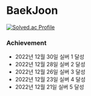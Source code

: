 # BaekJoon

[![Solved.ac Profile](http://mazassumnida.wtf/api/v2/generate_badge?boj=namsh1125)](https://solved.ac/namsh1125/)

### Achievement
- 2022년 12월 30일 실버 1 달성
- 2022년 12월 28일 실버 2 달성
- 2022년 12월 26일 실버 3 달성
- 2022년 12월 23일 실버 4 달성
- 2022년 12월 21일 실버 5 달성
